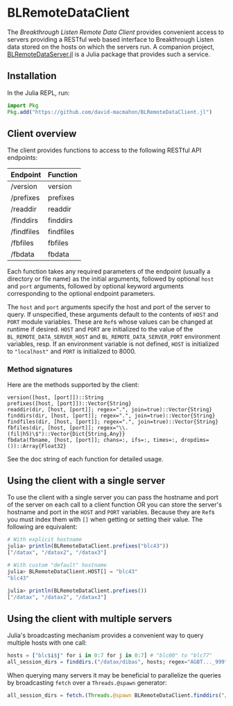 # BLRemoteDataClient

The *Breakthrough Listen Remote Data Client* provides convenient access to
servers providing a RESTful web based interface to Breakthrough Listen data
stored on the hosts on which the servers run.  A companion project,
[BLRemoteDataServer.jl](
https://github.com/david-macmahon/BLRemoteDataServer.jl) is a Julia package that
provides such a service.

## Installation

In the Julia REPL, run:

```julia
import Pkg
Pkg.add("https://github.com/david-macmahon/BLRemoteDataClient.jl")
```

## Client overview

The client provides functions to access to the following RESTful API endpoints:

| Endpoint  | Function  |
|:----------|:----------|
|/version   | version   |
|/prefixes  | prefixes  |
|/readdir   | readdir   |
|/finddirs  | finddirs  |
|/findfiles | findfiles |
|/fbfiles   | fbfiles   |
|/fbdata    | fbdata    |

Each function takes any required parameters of the endpoint (usually a directory
or file name) as the initial arguments, followed by optional `host` and `port`
arguments, followed by optional keyword arguments corresponding to the optional
endpoint parameters.

The `host` and `port` arguments specify the host and port of the server to
query.  If unspecified, these arguments default to the contents of `HOST` and
`PORT` module variables.  These are `Ref`s whose values can be changed at
runtime if desired.  `HOST` and `PORT` are initialized to the value of the
`BL_REMOTE_DATA_SERVER_HOST` and `BL_REMOTE_DATA_SERVER_PORT` environment
variables, resp.  If an environment variable is not defined, `HOST` is
initialized to `"localhost"` and `PORT` is initialized to 8000.

### Method signatures

Here are the methods supported by the client:

```
version([host, [port]])::String
prefixes([host, [port]])::Vector{String}
readdir(dir, [host, [port]]; regex=".", join=true)::Vector{String}
finddirs(dir, [host, [port]]; regex=".", join=true)::Vector{String}
findfiles(dir, [host, [port]]; regex=".", join=true)::Vector{String}
fbfiles(dir, [host, [port]]; regex="\\.(fil|h5)\$")::Vector{Dict{String,Any}}
fbdata(fbname, [host, [port]]; chans=:, ifs=:, times=:, dropdims=())::Array{Float32}
```

See the doc string of each function for detailed usage.

## Using the client with a single server

To use the client with a single server you can pass the hostname and port of the
server on each call to a client function OR you can store the server's hostname
and port in the `HOST` and `PORT` variables.  Because they are `Ref`s you must
index them with `[]` when getting or setting their value.  The following are
equivalent:

```julia
# With explicit hostname
julia> println(BLRemoteDataClient.prefixes("blc43"))
["/datax", "/datax2", "/datax3"]

# With custom "default" hostname
julia> BLRemoteDataClient.HOST[] = "blc43"
"blc43"

julia> println(BLRemoteDataClient.prefixes())
["/datax", "/datax2", "/datax3"]
```

## Using the client with multiple servers

Julia's broadcasting mechanism provides a convenient way to query multiple hosts
with one call:

```julia
hosts = ["blc$i$j" for i in 0:7 for j in 0:7] # "blc00" to "blc77" 
all_session_dirs = finddirs.("/datax/dibas", hosts; regex="AGBT..._999")
```

When querying many servers it may be beneficial to parallelize the queries by
broadcasting `fetch` over a `Threads.@spawn` generator:

```julia
all_session_dirs = fetch.(Threads.@spawn BLRemoteDataClient.finddirs("/datax/dibas", h, regex="AGBT..._999") for h in hosts)
```
